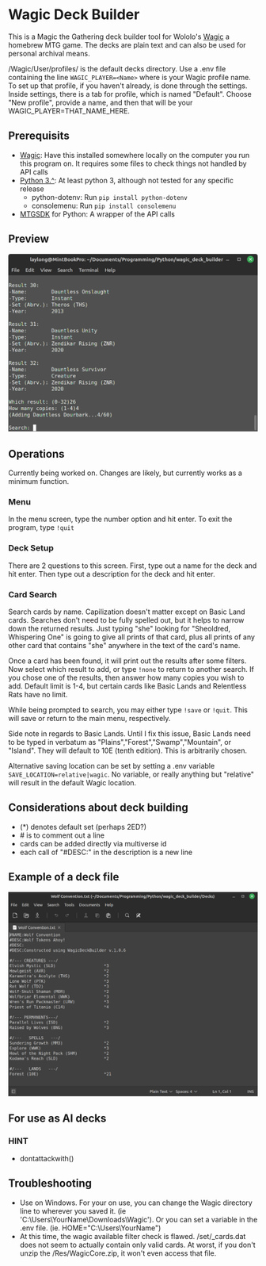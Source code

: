 # Wagic Deck Builder

This is a Magic the Gathering deck builder tool for Wololo's [Wagic](https://github.com/WagicProject/wagic) a homebrew MTG game. The decks are plain text and can also be used for personal archival means.

/Wagic/User/profiles/<Name> is the default decks directory. Use a .env file containing the line ```WAGIC_PLAYER=<Name>``` where <Name> is your Wagic profile name. To set up that profile, if you haven't already, is done through the settings. Inside settings, there is a tab for profile, which is named "Default". Choose "New profile", provide a name, and then that will be your WAGIC_PLAYER=THAT_NAME_HERE.

## Prerequisits

 - [Wagic](https://github.com/WagicProject/wagic): Have this installed somewhere locally on the computer you run this program on. It requires some files to check things not handled by API calls
 - [Python 3.^](https://www.python.org/): At least python 3, although not tested for any specific release
   - python-dotenv: Run ```pip install python-dotenv```
   - consolemenu: Run ```pip install consolemenu```
 - [MTGSDK](https://docs.magicthegathering.io/#documentationsdks) for Python: A wrapper of the API calls

## Preview

![screenshot of version 1.0.6](deck_builder_v-1-0-6.png "Example of V.1.0.6")

## Operations

Currently being worked on. Changes are likely, but currently works as a minimum function.

### Menu
In the menu screen, type the number option and hit enter. To exit the program, type ```!quit```

### Deck Setup
There are 2 questions to this screen. First, type out a name for the deck and hit enter. Then type out a description for the deck and hit enter.

### Card Search
Search cards by name. Capilization doesn't matter except on Basic Land cards. Searches don't need to be fully spelled out, but it helps to narrow down the returned results. Just typing "she" looking for "Sheoldred, Whispering One" is going to give all prints of that card, plus all prints of any other card that contains "she" anywhere in the text of the card's name.

Once a card has been found, it will print out the results after some filters. Now select which result to add, or type ```!none``` to return to another search. If you chose one of the results, then answer how many copies you wish to add. Default limit is 1-4, but certain cards like Basic Lands and Relentless Rats have no limit.

While being prompted to search, you may either type ```!save``` or ```!quit```. This will save or return to the main menu, respectively.

Side note in regards to Basic Lands. Until I fix this issue, Basic Lands need to be typed in verbatum as "Plains","Forest","Swamp","Mountain", or "Island". They will default to 10E (tenth edition). This is arbitrarily chosen.

Alternative saving location can be set by setting a .env variable ```SAVE_LOCATION=relative|wagic```. No variable, or really anything but "relative" will result in the default Wagic location.

## Considerations about deck building
 - (*) denotes default set (perhaps 2ED?)
 - \# is to comment out a line
 - cards can be added directly via multiverse id
 - each call of "#DESC:" in the description is a new line

 ## Example of a deck file

![screenshot of a deck file](example_deck_file.png "screenshot of a deck file")

## For use as AI decks
### HINT
 - dontattackwith(<card name>)

## Troubleshooting

 - Use on Windows. For your on use, you can change the Wagic directory line to wherever you saved it. (ie 'C:\Users\YourName\Downloads\Wagic'). Or you can set a variable in the .env file. (ie. HOME="C:\Users\YourName")
 - At this time, the wagic available filter check is flawed. /set/_cards.dat does not seem to actually contain only valid cards. At worst, if you don't unzip the /Res/WagicCore.zip, it won't even access that file.
